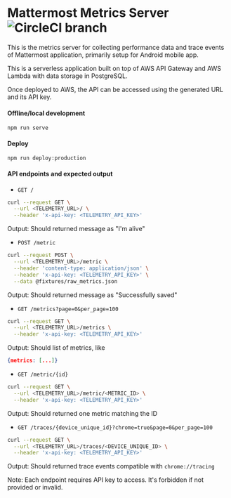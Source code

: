 # Mattermost Metrics Server ![CircleCI branch](https://img.shields.io/circleci/project/github/mattermost/mattermost-metrics-server/master.svg)

This is the metrics server for collecting performance data and trace events of Mattermost application, primarily setup for Android mobile app.

This is a serverless application built on top of AWS API Gateway and AWS Lambda with data storage in PostgreSQL.

Once deployed to AWS, the API can be accessed using the generated URL and its API key.

#### Offline/local development

```
npm run serve
```

#### Deploy

```
npm run deploy:production
```

#### API endpoints and expected output
- ``GET /``
```bash
curl --request GET \
  --url <TELEMETRY_URL>/ \
  --header 'x-api-key: <TELEMETRY_API_KEY>'
```
Output: Should returned message as "I'm alive"

- ``POST /metric``
```bash
curl --request POST \
  --url <TELEMETRY_URL>/metric \
  --header 'content-type: application/json' \
  --header 'x-api-key: <TELEMETRY_API_KEY>' \
  --data @fixtures/raw_metrics.json
```
Output: Should returned message as "Successfully saved"

- ``GET /metrics?page=0&per_page=100``
```bash
curl --request GET \
  --url <TELEMETRY_URL>/metrics \
  --header 'x-api-key: <TELEMETRY_API_KEY>'
```
Output: Should list of metrics, like
```json
{metrics: [...]}
```

- ``GET /metric/{id}``
```bash
curl --request GET \
  --url <TELEMETRY_URL>/metric/<METRIC_ID> \
  --header 'x-api-key: <TELEMETRY_API_KEY>'
```
Output: Should returned one metric matching the ID

- ``GET /traces/{device_unique_id}?chrome=true&page=0&per_page=100``
```bash
curl --request GET \
  --url <TELEMETRY_URL>/traces/<DEVICE_UNIQUE_ID> \
  --header 'x-api-key: <TELEMETRY_API_KEY>'
```
Output: Should returned trace events compatible with `chrome://tracing`

Note: Each endpoint requires API key to access. It's forbidden if not provided or invalid.


